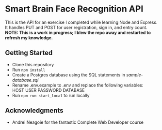 # Smart Brain Face Recognition API
This is the API for an exercise I completed while learning Node and Express. It handles PUT and POST for user registration, sign in, and entry count.
__NOTE: This is a work in progress; I blew the repo away and restarted to refresh my knowledge.__

## Getting Started

* Clone this repository
* Run `npm install`
* Create a Postgres database using the SQL statements in _sample-database.sql_
* Rename .env.example to .env and replace the following variables:	
	HOST
	USER
	PASSWORD
	DATABASE
* Run `npm run start_local` to run locally

## Acknowledgments

* Andrei Neagoie for the fantastic Complete Web Developer course
